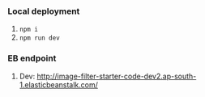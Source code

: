 ### Local deployment

1. `npm i`
2. `npm run dev`

### EB endpoint

1. Dev: http://image-filter-starter-code-dev2.ap-south-1.elasticbeanstalk.com/ 

